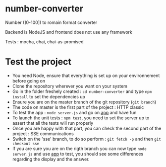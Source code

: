 # number-converter
Number (]0-100]) to romain format converter

Backend is NodeJS and frontend does not use any framework

Tests : mocha, chai, chai-as-promised

# Test the project
* You need Node, ensure that everything is set up on your environnement before going on
* Clone the repository wherever you want on your system
* Go in the folder freshely created : ```cd number-converter``` and type ```npm install``` to set the dependencies up
* Ensure you are on the master branch of the git repository (```git branch```)
* The code on master is the first part of the project : HTTP classic
* To test the app : ```node server.js``` and go on [app](http://localhost:3000) and have fun
* To launch the unit tests : ```npm test```, you need to set the server up to assert that all the tests will run properly
* Once you are happy with that part, you can check the second part of the project : SSE communications
* Switch on the 'sse' branch, to do so perform : ```git fetch -p``` and then ```git checkout sse```
* If you are sure you are on the rigth branch you can now type ```node server.js``` and use [app](http://localhost:3000) to test, you should see some differences regarding the display and the answer. 
